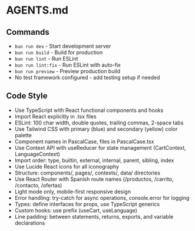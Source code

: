 # AGENTS.md

## Commands

- `bun run dev` - Start development server
- `bun run build` - Build for production
- `bun run lint` - Run ESLint
- `bun run lint:fix` - Run ESLint with auto-fix
- `bun run preview` - Preview production build
- No test framework configured - add testing setup if needed

## Code Style

- Use TypeScript with React functional components and hooks
- Import React explicitly in .tsx files
- ESLint: 100 char width, double quotes, trailing commas, 2-space tabs
- Use Tailwind CSS with primary (blue) and secondary (yellow) color palette
- Component names in PascalCase, files in PascalCase.tsx
- Use Context API with useReducer for state management (CartContext, LanguageContext)
- Import order: type, builtin, external, internal, parent, sibling, index
- Use Lucide React icons for all iconography
- Structure: components/, pages/, contexts/, data/ directories
- Use React Router with Spanish route names (/productos, /carrito, /contacto, /ofertas)
- Light mode only, mobile-first responsive design
- Error handling: try-catch for async operations, console.error for logging
- Types: define interfaces for props, use TypeScript generics
- Custom hooks: use prefix (useCart, useLanguage)
- Line padding: between statements, returns, exports, and variable declarations
